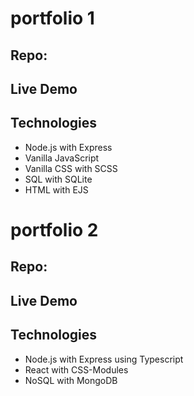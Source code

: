 # portfolio 1

## Repo:

## Live Demo

## Technologies

- Node.js with Express
- Vanilla JavaScript
- Vanilla CSS with SCSS
- SQL with SQLite
- HTML with EJS

# portfolio 2

## Repo:

## Live Demo

## Technologies

- Node.js with Express using Typescript
- React with CSS-Modules
- NoSQL with MongoDB
